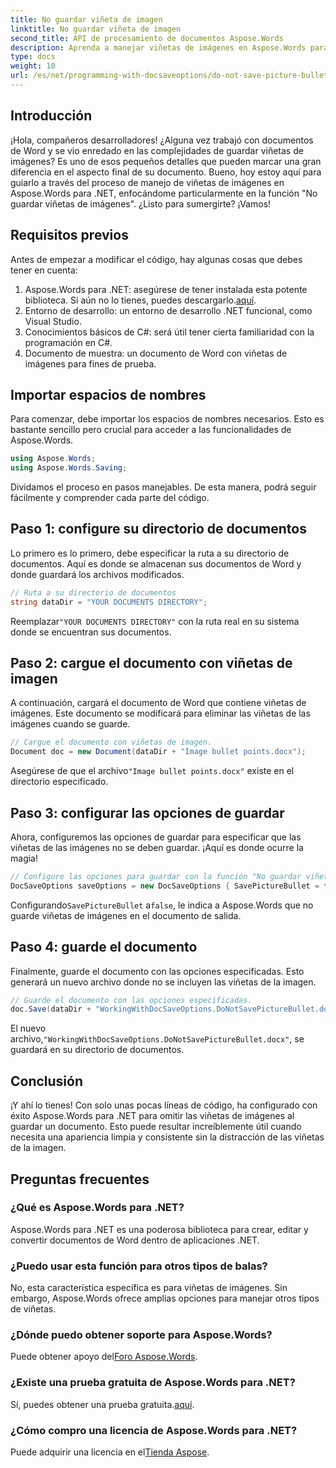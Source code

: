 ```yaml
---
title: No guardar viñeta de imagen
linktitle: No guardar viñeta de imagen
second_title: API de procesamiento de documentos Aspose.Words
description: Aprenda a manejar viñetas de imágenes en Aspose.Words para .NET con nuestra guía paso a paso. Simplifique la gestión de documentos y cree documentos profesionales de Word sin esfuerzo.
type: docs
weight: 10
url: /es/net/programming-with-docsaveoptions/do-not-save-picture-bullet/
---
```

## Introducción

¡Hola, compañeros desarrolladores! ¿Alguna vez trabajó con documentos de Word y se vio enredado en las complejidades de guardar viñetas de imágenes? Es uno de esos pequeños detalles que pueden marcar una gran diferencia en el aspecto final de su documento. Bueno, hoy estoy aquí para guiarlo a través del proceso de manejo de viñetas de imágenes en Aspose.Words para .NET, enfocándome particularmente en la función "No guardar viñetas de imágenes". ¿Listo para sumergirte? ¡Vamos!

## Requisitos previos

Antes de empezar a modificar el código, hay algunas cosas que debes tener en cuenta:

1.  Aspose.Words para .NET: asegúrese de tener instalada esta potente biblioteca. Si aún no lo tienes, puedes descargarlo.[aquí](https://releases.aspose.com/words/net/).
2. Entorno de desarrollo: un entorno de desarrollo .NET funcional, como Visual Studio.
3. Conocimientos básicos de C#: será útil tener cierta familiaridad con la programación en C#.
4. Documento de muestra: un documento de Word con viñetas de imágenes para fines de prueba.

## Importar espacios de nombres

Para comenzar, debe importar los espacios de nombres necesarios. Esto es bastante sencillo pero crucial para acceder a las funcionalidades de Aspose.Words.

```csharp
using Aspose.Words;
using Aspose.Words.Saving;
```

Dividamos el proceso en pasos manejables. De esta manera, podrá seguir fácilmente y comprender cada parte del código.

## Paso 1: configure su directorio de documentos

Lo primero es lo primero, debe especificar la ruta a su directorio de documentos. Aquí es donde se almacenan sus documentos de Word y donde guardará los archivos modificados.

```csharp
// Ruta a su directorio de documentos
string dataDir = "YOUR DOCUMENTS DIRECTORY";
```

 Reemplazar`"YOUR DOCUMENTS DIRECTORY"` con la ruta real en su sistema donde se encuentran sus documentos.

## Paso 2: cargue el documento con viñetas de imagen

A continuación, cargará el documento de Word que contiene viñetas de imágenes. Este documento se modificará para eliminar las viñetas de las imágenes cuando se guarde.

```csharp
// Cargue el documento con viñetas de imagen.
Document doc = new Document(dataDir + "Image bullet points.docx");
```

 Asegúrese de que el archivo`"Image bullet points.docx"` existe en el directorio especificado.

## Paso 3: configurar las opciones de guardar

Ahora, configuremos las opciones de guardar para especificar que las viñetas de las imágenes no se deben guardar. ¡Aquí es donde ocurre la magia!

```csharp
// Configure las opciones para guardar con la función "No guardar viñetas de imagen"
DocSaveOptions saveOptions = new DocSaveOptions { SavePictureBullet = false };
```

 Configurando`SavePictureBullet` a`false`, le indica a Aspose.Words que no guarde viñetas de imágenes en el documento de salida.

## Paso 4: guarde el documento

Finalmente, guarde el documento con las opciones especificadas. Esto generará un nuevo archivo donde no se incluyen las viñetas de la imagen.

```csharp
// Guarde el documento con las opciones especificadas.
doc.Save(dataDir + "WorkingWithDocSaveOptions.DoNotSavePictureBullet.docx", saveOptions);
```

 El nuevo archivo,`"WorkingWithDocSaveOptions.DoNotSavePictureBullet.docx"`, se guardará en su directorio de documentos.

## Conclusión

¡Y ahí lo tienes! Con solo unas pocas líneas de código, ha configurado con éxito Aspose.Words para .NET para omitir las viñetas de imágenes al guardar un documento. Esto puede resultar increíblemente útil cuando necesita una apariencia limpia y consistente sin la distracción de las viñetas de la imagen.

## Preguntas frecuentes

### ¿Qué es Aspose.Words para .NET?
Aspose.Words para .NET es una poderosa biblioteca para crear, editar y convertir documentos de Word dentro de aplicaciones .NET.

### ¿Puedo usar esta función para otros tipos de balas?
No, esta característica específica es para viñetas de imágenes. Sin embargo, Aspose.Words ofrece amplias opciones para manejar otros tipos de viñetas.

### ¿Dónde puedo obtener soporte para Aspose.Words?
 Puede obtener apoyo del[Foro Aspose.Words](https://forum.aspose.com/c/words/8).

### ¿Existe una prueba gratuita de Aspose.Words para .NET?
 Sí, puedes obtener una prueba gratuita.[aquí](https://releases.aspose.com/).

### ¿Cómo compro una licencia de Aspose.Words para .NET?
 Puede adquirir una licencia en el[Tienda Aspose](https://purchase.aspose.com/buy).
